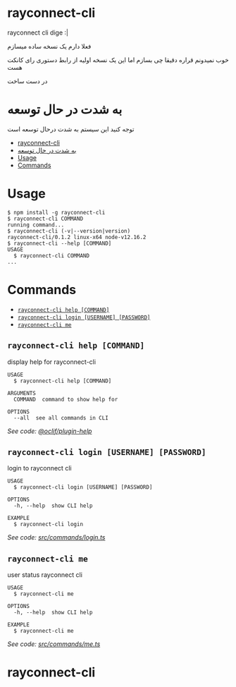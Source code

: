 # rayconnect-cli

rayconnect cli dige :|

فعلا دارم یک نسخه ساده میسازم

خوب نمیدونم قراره دقیقا چی بسازم اما این یک نسخه اولیه از رابط دستوری رای کانکت هست

در دست ساخت

# به شدت در حال توسعه

توجه کنید این سیستم به شدت درحال توسعه است

<!-- toc -->
* [rayconnect-cli](#rayconnect-cli)
* [به شدت در حال توسعه](#به-شدت-در-حال-توسعه)
* [Usage](#usage)
* [Commands](#commands)
<!-- tocstop -->

# Usage

<!-- usage -->
```sh-session
$ npm install -g rayconnect-cli
$ rayconnect-cli COMMAND
running command...
$ rayconnect-cli (-v|--version|version)
rayconnect-cli/0.1.2 linux-x64 node-v12.16.2
$ rayconnect-cli --help [COMMAND]
USAGE
  $ rayconnect-cli COMMAND
...
```
<!-- usagestop -->

# Commands

<!-- commands -->
* [`rayconnect-cli help [COMMAND]`](#rayconnect-cli-help-command)
* [`rayconnect-cli login [USERNAME] [PASSWORD]`](#rayconnect-cli-login-username-password)
* [`rayconnect-cli me`](#rayconnect-cli-me)

## `rayconnect-cli help [COMMAND]`

display help for rayconnect-cli

```
USAGE
  $ rayconnect-cli help [COMMAND]

ARGUMENTS
  COMMAND  command to show help for

OPTIONS
  --all  see all commands in CLI
```

_See code: [@oclif/plugin-help](https://github.com/oclif/plugin-help/blob/v3.2.0/src/commands/help.ts)_

## `rayconnect-cli login [USERNAME] [PASSWORD]`

login to rayconnect cli

```
USAGE
  $ rayconnect-cli login [USERNAME] [PASSWORD]

OPTIONS
  -h, --help  show CLI help

EXAMPLE
  $ rayconnect-cli login
```

_See code: [src/commands/login.ts](https://github.com/mrfelfel/rayconnect-cli/blob/v0.1.2/src/commands/login.ts)_

## `rayconnect-cli me`

user status rayconnect cli

```
USAGE
  $ rayconnect-cli me

OPTIONS
  -h, --help  show CLI help

EXAMPLE
  $ rayconnect-cli me
```

_See code: [src/commands/me.ts](https://github.com/mrfelfel/rayconnect-cli/blob/v0.1.2/src/commands/me.ts)_
<!-- commandsstop -->
# rayconnect-cli
